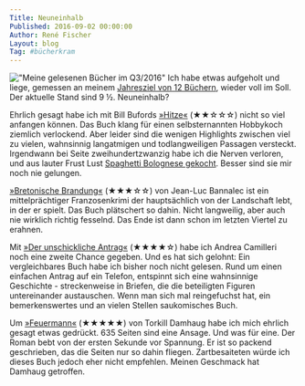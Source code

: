 ```yaml
---
Title: Neuneinhalb
Published: 2016-09-02 00:00:00
Author: René Fischer
Layout: blog
Tag: #bücherkram
---
```

!["Meine gelesenen Bücher im Q3/2016"](2016-09-02-22-28-54.jpg)
Ich habe etwas aufgeholt und liege, gemessen an meinem [Jahresziel von 12 Büchern](/12-2016), wieder voll im Soll. Der aktuelle Stand sind 9 ½. Neuneinhalb?

Ehrlich gesagt habe ich mit Bill Bufords [»Hitze«](https://www.amazon.de/dp/3446230122/) (★★☆☆☆) nicht so viel anfangen können. Das Buch klang für einen selbsternannten Hobbykoch ziemlich verlockend. Aber leider sind die wenigen Highlights zwischen viel zu vielen, wahnsinnig langatmigen und todlangweiligen Passagen versteckt. Irgendwann bei Seite zweihundertzwanzig habe ich die Nerven verloren, und aus lauter Frust Lust [Spaghetti Bolognese gekocht](/bolognese-sauce-zum-reinlegen). Besser sind sie mir noch nie gelungen.

[»Bretonische Brandung«](http://www.buch.de/shop/home/suchartikel/bretonische_brandung/jean_luc_bannalec/EAN9783442479283/ID37822516.html) (★★★☆☆) von Jean-Luc Bannalec ist ein mittelprächtiger Franzosenkrimi der hauptsächlich von der Landschaft lebt, in der er spielt. Das Buch plätschert so dahin. Nicht langweilig, aber auch nie wirklich richtig fesselnd. Das Ende ist dann schon im letzten Viertel zu erahnen.

Mit [»Der unschickliche Antrag«](http://www.buch.de/shop/home/suchartikel/der_unschickliche_antrag/andrea_camilleri/EAN9783803141736/ID41137820.html) (★★★★☆) habe ich Andrea Camilleri noch eine zweite Chance gegeben. Und es hat sich gelohnt: Ein vergleichbares Buch habe ich bisher noch nicht gelesen. Rund um einen einfachen Antrag auf ein Telefon, entspinnt sich eine wahnsinnige Geschichte - streckenweise in Briefen, die die beteiligten Figuren untereinander austauschen. Wenn man sich mal reingefuchst hat, ein bemerkenswertes und an vielen Stellen saukomisches Buch.

Um [»Feuermann«](http://www.buch.de/shop/home/verknuepfung/feuermann/torkil_damhaug/EAN9783426505809/ID37354418.html) (★★★★★) von Torkill Damhaug habe ich mich ehrlich gesagt etwas gedrückt. 635 Seiten sind eine Ansage. Und was für eine. Der Roman bebt von der ersten Sekunde vor Spannung. Er ist so packend geschrieben, das die Seiten nur so dahin fliegen. Zartbesaiteten würde ich dieses Buch jedoch eher nicht empfehlen. Meinen Geschmack hat Damhaug getroffen.
